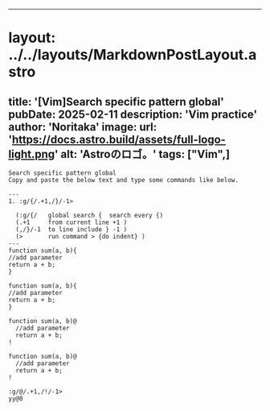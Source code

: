 
---
# layout: ../../layouts/MarkdownPostLayout.astro
title: '[Vim]Search specific pattern global'
pubDate: 2025-02-11
description: 'Vim practice'
author: 'Noritaka'
image:
    url: 'https://docs.astro.build/assets/full-logo-light.png'
    alt: 'Astroのロゴ。'
tags: ["Vim",]
---


```
Search specific pattern global
Copy and paste the below text and type some commands like below.

---
1. :g/{/.+1,/}/-1>

  (:g/{/   global search {  search every {)
  (.+1     from current line +1 )
  (,/}/-1  to line include } -1 )
  (>       run command > {do indent} )
---
function sum(a, b){
//add parameter
return a + b;
}

function sum(a, b){
//add parameter
return a + b;
}

function sum(a, b)@
  //add parameter
  return a + b;
!

function sum(a, b)@
  //add parameter
  return a + b;
!

:g/@/.+1,/!/-1>
yy@0

```

